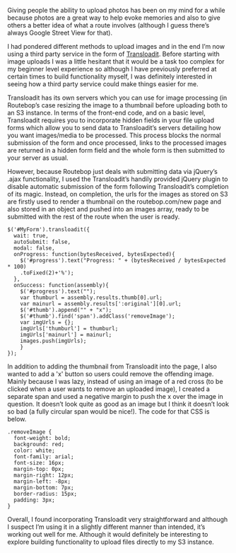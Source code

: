 

Giving people the ability to upload photos has been on my mind for a while because photos are a great way to help evoke memories and also to give others a better idea of what a route involves (although I guess there’s always Google Street View for that).

I had pondered different methods to upload images and in the end I’m now using a third party service in the form of [Transloadit](http://www.transloadit.com). Before starting with image uploads I was a little hesitant that it would be a task too complex for my beginner level experience so although I have previously preferred at certain times to build functionality myself, I was definitely interested in seeing how a third party service could make things easier for me.

Transloadit has its own servers which you can use for image processing (in Routebop’s case resizing the image to a thumbnail before uploading both to an S3 instance. In terms of the front-end code, and on a basic level, Transloadit requires you to incorporate hidden fields in your file upload forms which allow you to send data to Transloadit’s servers detailing how you want images/media to be processed. This process blocks the normal submission of the form and once processed, links to the processed images are returned in a hidden form field and the whole form is then submitted to your server as usual.

However, because Routebop just deals with submitting data via jQuery’s .ajax functionality, I used the Transloadit’s handily provided jQuery plugin to disable automatic submission of the form following Transloadit’s completion of its magic. Instead, on completion, the urls for the images as stored on S3 are firstly used to render a thumbnail on the routebop.com/new page and also stored in an object and pushed into an images array, ready to be submitted with the rest of the route when the user is ready.

    $('#MyForm').transloadit({ 
      wait: true, 
      autoSubmit: false, 
      modal: false, 
      onProgress: function(bytesReceived, bytesExpected){ 
        $('#progress').text("Progress: " + (bytesReceived / bytesExpected * 100)
        .toFixed(2)+'%'); 
      }, 
      onSuccess: function(assembly){ 
        $('#progress').text(""); 
        var thumburl = assembly.results.thumb[0].url; 
        var mainurl = assembly.results[':original'][0].url; 
        $('#thumb').append("" + "x"); 
        $('#thumb').find('span').addClass('removeImage'); 
        var imgUrls = {}; 
        imgUrls['thumburl'] = thumburl; 
        imgUrls['mainurl'] = mainurl; 
        images.push(imgUrls); 
        } 
    }); 

In addition to adding the thumbnail from Transloadit into the page, I also wanted to add a 'x' button so users could remove the offending image. Mainly because I was lazy, instead of using an image of a red cross (to be clicked when a user wants to remove an uploaded image), I created a separate span and used a negative margin to push the <span>x</span> over the image in question. It doesn’t look quite as good as an image but I think it doesn’t look so bad (a fully circular span would be nice!). The code for that CSS is below.

    .removeImage {
      font-weight: bold;
      background: red;
      color: white;
      font-family: arial;
      font-size: 16px;
      margin-top: 0px;
      margin-right: 12px;
      margin-left: -8px;
      margin-bottom: 7px;
      border-radius: 15px;
      padding: 3px;
    }

Overall, I found incorporating Transloadit very straightforward and although I suspect I’m using it in a slightly different manner than intended, it’s working out well for me. Although it would definitely be interesting to explore building functionality to upload files directly to my S3 instance.

